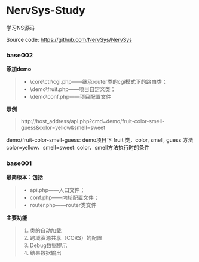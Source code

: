 # NervSys-Study
学习NS源码

Source code: https://github.com/NervSys/NervSys

### base002

**添加demo**

> - \core\ctr\cgi.php——继承router类的cgi模式下的路由类；	
> - \demo\fruit.php——项目自定义类；	
> - \demo\conf.php——项目配置文件

**示例**
> http://host_address/api.php?cmd=demo/fruit-color-smell-guess&color=yellow&smell=sweet

demo/fruit-color-smell-guess: demo项目下 fruit 类，color, smell, guess 方法
color=yellow、smell=sweet: color、smell方法执行时的条件

### base001

**最简版本：包括**
> - api.php——入口文件；	
> - conf.php——内核配置文件；	
> - router.php——router类文件

**主要功能**

> 1. 类的自动加载
> 2. 跨域资源共享（CORS）的配置
> 3. Debug数据提示
> 4. 结果数据输出
